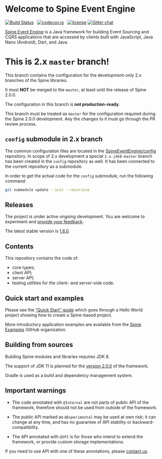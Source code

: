 # Welcome to Spine Event Engine
[![Build Status](https://travis-ci.com/SpineEventEngine/core-java.svg?branch=2.x-jdk8-master)](https://travis-ci.com/SpineEventEngine/core-java) &nbsp;
[![codecov.io](https://codecov.io/github/SpineEventEngine/core-java/coverage.svg?branch=master)](https://codecov.io/github/SpineEventEngine/core-java?branch=master) &nbsp;
[![license](https://img.shields.io/badge/license-Apache%20License%202.0-blue.svg?style=flat)](http://www.apache.org/licenses/LICENSE-2.0)
[![Gitter chat](https://badges.gitter.im/SpineEventEngine.png)](https://gitter.im/SpineEventEngine)

[Spine Event Engine][spine-site] is a Java framework for building Event Sourcing and CQRS
applications that are accessed by clients built with JavaScript, Java Nano (Android), Dart, and Java.

# This is 2.x `master` branch!

This branch contains the configuration for the development-only 2.x branches of the Spine libraries.

It must **NOT** be merged to the `master`, at least until the release of Spine 2.0.0.

The configuration in this branch is **not production-ready**. 

This branch must be treated as `master` for the configuration required during 
the Spine 2.0.0 development. Any the changes to it must go through the PR review process.
 
## `config` submodule in 2.x branch

The common configuration files are located in the [SpineEventEngine/config](https://github.com/SpineEventEngine/config)
repository. In scope of 2.x development a special `2.x-jdk8-master` branch has been created 
in the `config` repository as well. It has been connected to the current repository as a submodule.

In order to get the actual code for the `config` submodule, run the following command:
```bash
git submodule update --init --recursive
```

## Releases

The project is under active ongoing development. 
You are welcome to experiment and [provide your feedback][email-developers].

The latest stable version is [1.6.0][latest-release].

## Contents

This repository contains the code of:
 - core types;
 - client API;
 - server API;
 - testing utilities for the client- and server-side code.
  

## Quick start and examples

Please see the [“Quick Start” guide][quick-start] which goes through a Hello World project showing
how to create a Spine-based project.
 
More introductory application examples are available from
the [Spine Examples][spine-examples] GitHub organization.

## Building from sources

Building Spine modules and libraries requires JDK 8. 

The support of JDK 11 is planned for the [version 2.0.0][v2] of the framework.

Gradle is used as a build and dependency management system.

## Important warnings
* The code annotated with `@Internal` are not parts of public API of the framework, therefore should
  not be used from outside of the framework.

* The public API marked as `@Experimental` may be used at own risk; it can change at any time, 
  and has no guarantee of API stability or backward-compatibility.

* The API annotated with `@SPI` is for those who intend to extend the framework, 
  or provide custom storage implementations. 

If you need to use API with one of these annotations, please [contact us][email-developers].

[email-developers]: mailto:spine-developers@teamdev.com
[latest-release]: https://github.com/SpineEventEngine/core-java/releases/tag/v1.6.0
[spine-site]: https://spine.io/
[quick-start]: https://spine.io/docs/quick-start
[spine-examples]: https://github.com/spine-examples
[todo-list]: https://github.com/spine-examples/todo-list
[v2]: https://github.com/orgs/SpineEventEngine/projects/11
